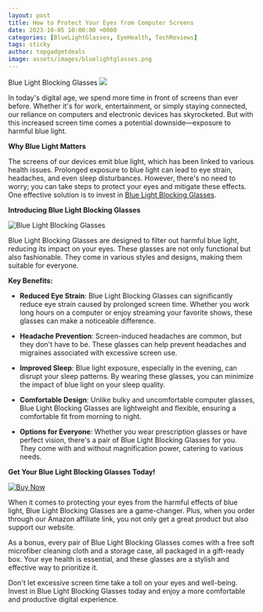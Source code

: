 ```yaml
---
layout: post
title: How to Protect Your Eyes from Computer Screens
date: 2023-10-05 10:00:00 +0000
categories: [BlueLightGlasses, EyeHealth, TechReviews]
tags: sticky
author: topgadgetdeals
image: assets/images/bluelightglasses.png
---
```


Blue Light Blocking Glasses <a href="https://www.amazon.com/Blue-Light-Blocking-Glasses-Anti-Fatigue/dp/B07JPF4TKK?keywords=Eye+Protection+For+monitor&qid=1696518735&sr=8-4&linkCode=li3&tag=godesignbuild-20&linkId=f7a4ee5f78ae54e78b7ad2cc7b71b291&language=en_US&ref_=as_li_ss_il" target="_blank"><img border="0" src="//ws-na.amazon-adsystem.com/widgets/q?_encoding=UTF8&ASIN=B07JPF4TKK&Format=_SL250_&ID=AsinImage&MarketPlace=US&ServiceVersion=20070822&WS=1&tag=godesignbuild-20&language=en_US" ></a><img src="https://ir-na.amazon-adsystem.com/e/ir?t=godesignbuild-20&language=en_US&l=li3&o=1&a=B07JPF4TKK" width="1" height="1" border="0" alt="" style="border:none !important; margin:0px !important;" />

In today's digital age, we spend more time in front of screens than ever before. Whether it's for work, entertainment, or simply staying connected, our reliance on computers and electronic devices has skyrocketed. But with this increased screen time comes a potential downside—exposure to harmful blue light.

**Why Blue Light Matters**

The screens of our devices emit blue light, which has been linked to various health issues. Prolonged exposure to blue light can lead to eye strain, headaches, and even sleep disturbances. However, there's no need to worry; you can take steps to protect your eyes and mitigate these effects. One effective solution is to invest in [Blue Light Blocking Glasses](https://amzn.to/3ZQth3J).

**Introducing Blue Light Blocking Glasses**

![Blue Light Blocking Glasses](https://images.example.com/blue-light-blocking-glasses-2.jpg)

Blue Light Blocking Glasses are designed to filter out harmful blue light, reducing its impact on your eyes. These glasses are not only functional but also fashionable. They come in various styles and designs, making them suitable for everyone.

**Key Benefits:**

- **Reduced Eye Strain**: Blue Light Blocking Glasses can significantly reduce eye strain caused by prolonged screen time. Whether you work long hours on a computer or enjoy streaming your favorite shows, these glasses can make a noticeable difference.

- **Headache Prevention**: Screen-induced headaches are common, but they don't have to be. These glasses can help prevent headaches and migraines associated with excessive screen use.

- **Improved Sleep**: Blue light exposure, especially in the evening, can disrupt your sleep patterns. By wearing these glasses, you can minimize the impact of blue light on your sleep quality.

- **Comfortable Design**: Unlike bulky and uncomfortable computer glasses, Blue Light Blocking Glasses are lightweight and flexible, ensuring a comfortable fit from morning to night.

- **Options for Everyone**: Whether you wear prescription glasses or have perfect vision, there's a pair of Blue Light Blocking Glasses for you. They come with and without magnification power, catering to various needs.

**Get Your Blue Light Blocking Glasses Today!**

[![Buy Now](https://images.example.com/buy-now-button.jpg)](https://amzn.to/3ZQth3J)

When it comes to protecting your eyes from the harmful effects of blue light, Blue Light Blocking Glasses are a game-changer. Plus, when you order through our Amazon affiliate link, you not only get a great product but also support our website.

As a bonus, every pair of Blue Light Blocking Glasses comes with a free soft microfiber cleaning cloth and a storage case, all packaged in a gift-ready box. Your eye health is essential, and these glasses are a stylish and effective way to prioritize it.

Don't let excessive screen time take a toll on your eyes and well-being. Invest in Blue Light Blocking Glasses today and enjoy a more comfortable and productive digital experience.